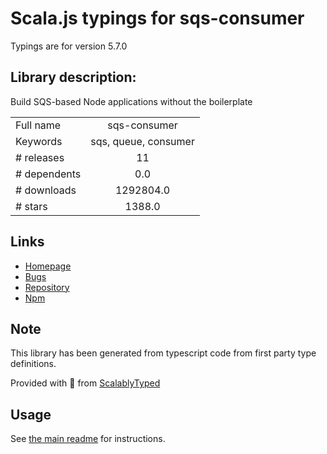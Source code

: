 
# Scala.js typings for sqs-consumer

Typings are for version 5.7.0

## Library description:
Build SQS-based Node applications without the boilerplate

|                    |                 |
| ------------------ | :-------------: |
| Full name          | sqs-consumer |
| Keywords           | sqs, queue, consumer |
| # releases         | 11 |
| # dependents       | 0.0 |
| # downloads        | 1292804.0 |
| # stars            | 1388.0 |

## Links
- [Homepage](https://bbc.github.io/sqs-consumer/)
- [Bugs](https://github.com/BBC/sqs-consumer/issues)
- [Repository](https://github.com/BBC/sqs-consumer)
- [Npm](https://www.npmjs.com/package/sqs-consumer)
    


## Note
This library has been generated from typescript code from first party type definitions.

Provided with :purple_heart: from [ScalablyTyped](https://github.com/oyvindberg/ScalablyTyped)

## Usage
See [the main readme](../../readme.md) for instructions.


